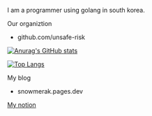 I am a programmer using golang in south korea.

Our organiztion
- github.com/unsafe-risk

[![Anurag's GitHub stats](https://github-readme-stats.vercel.app/api?username=snowmerak)](https://github.com/anuraghazra/github-readme-stats)

[![Top Langs](https://github-readme-stats.vercel.app/api/top-langs/?username=snowmerak)](https://github.com/anuraghazra/github-readme-stats)

My blog

- snowmerak.pages.dev

[My notion](https://snowmerak.notion.site/yongmin-42920593de4b43e380b66dd0c7945172)
